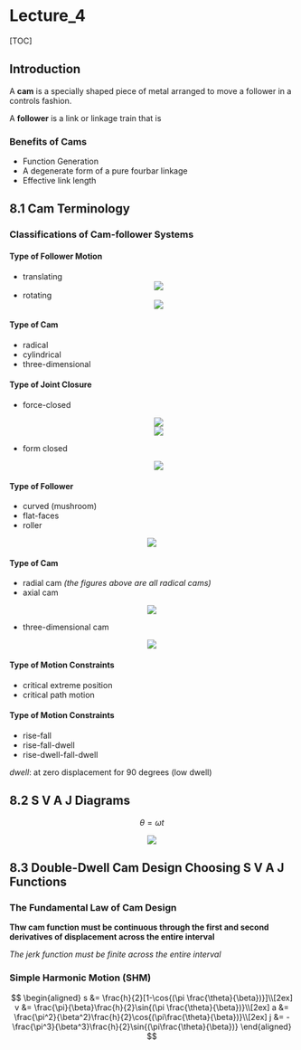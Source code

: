 # Lecture_4

[TOC]

## Introduction

A **cam** is a specially shaped piece of metal arranged to move a follower in a controls fashion.

A **follower** is a link or linkage train that is

### Benefits of Cams

- Function Generation
- A degenerate form of a pure fourbar linkage
- Effective link length

## 8.1 Cam Terminology

### Classifications of Cam-follower Systems

#### Type of Follower Motion

- translating
  <div align = center><img src ="./assets/CH_4_Figure_2.png"></div>
- rotating
  <div align = center><img src ="./assets/CH_4_Figure_1.png"></div>

#### Type of Cam

- radical
- cylindrical
- three-dimensional

#### Type of Joint Closure

- force-closed
  <div align = center><img src ="./assets/CH_4_Figure_1.png"></div>
  <div align = center><img src ="./assets/CH_4_Figure_2.png"></div>

- form closed
  <div align = center><img src = "./assets/CH_4_Figure_3.png"></div>

#### Type of Follower

- curved (mushroom)
- flat-faces
- roller
<div align = center><img src ="./assets/CH_4_Figure_4.png"></div>

#### Type of Cam

- radial cam *(the figures above are all radical cams)*
- axial cam
<div align = center><img src ="./assets/CH_4_Figure_5.png"></div>

- three-dimensional cam
<div align =center><img src ="./assets/CH_4_Figure_6.png"></div>

#### Type of Motion Constraints

- critical extreme position
- critical path motion

#### Type of Motion Constraints

- rise-fall
- rise-fall-dwell
- rise-dwell-fall-dwell

*dwell*: at zero displacement for 90 degrees (low dwell)
## 8.2 S V A J Diagrams

$$
\theta = \omega t
$$
<div align =center><img src = "./assets/CH_4_Figure_7.png"></div>

## 8.3 Double-Dwell Cam Design Choosing S V A J Functions

### The Fundamental Law of Cam Design

**Thw cam function must be continuous through the first and second derivatives of displacement across the entire interval**

*The jerk function must be finite across the entire interval*

### Simple Harmonic Motion (SHM)

$$
\begin{aligned}
    s &= \frac{h}{2}[1-\cos{(\pi \frac{\theta}{\beta})}]\\[2ex]
    v &= \frac{\pi}{\beta}\frac{h}{2}\sin{(\pi \frac{\theta}{\beta})}\\[2ex]
    a &= \frac{\pi^2}{\beta^2}\frac{h}{2}\cos{(\pi\frac{\theta}{\beta})}\\[2ex]
    j &= -\frac{\pi^3}{\beta^3}\frac{h}{2}\sin{(\pi\frac{\theta}{\beta})}
\end{aligned}
$$
